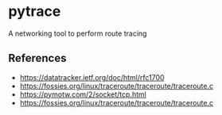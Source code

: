 # pytrace

A networking tool to perform route tracing

## References

- <https://datatracker.ietf.org/doc/html/rfc1700>
- <https://fossies.org/linux/traceroute/traceroute/traceroute.c>
- <https://pymotw.com/2/socket/tcp.html>
- <https://fossies.org/linux/traceroute/traceroute/traceroute.c>
